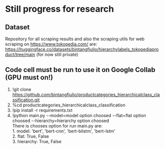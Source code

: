 # Still progress for research 
## Dataset
Repository for all scraping results and also the scraping utils for web scraping on https://www.tokopedia.com/ are:<br />https://huggingface.co/datasets/bintangfjulio/hierarchylabels_tokopediaproduct/tree/main (for now still private)
## Code cell must be run to use it on Google Collab (GPU must on!)
1. !git clone https://github.com/bintangfjulio/productcategories_hierarchicalclass_classification.git
2. %cd productcategories_hierarchicalclass_classification
3. !pip install -r requirements.txt
4. !python main.py --model=model option choosed --flat=flat option choosed --hierarchy=hierarchy option choosed
</br>There is chooses option for run main.py are:</br>1. model: 'bert', 'bert-cnn', 'bert-bilstm', 'bert-lstm'</br>2. flat: True, False</br>3. hierarchy: True, False
